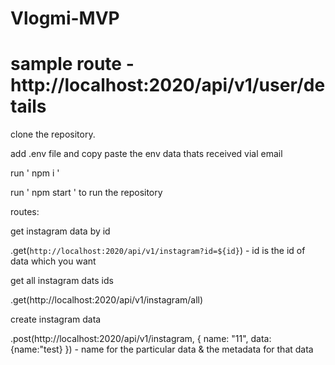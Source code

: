 # Vlogmi-MVP

# sample route - http://localhost:2020/api/v1/user/details

clone the repository.

add .env file and copy paste the env data thats received vial email

run ' npm i '

run ' npm start ' to run the repository

routes:


get instagram data by id

.get(`http://localhost:2020/api/v1/instagram?id=${id}`) - id is the id of data which you want

get all instagram dats ids

.get(http://localhost:2020/api/v1/instagram/all)


create instagram data

.post(http://localhost:2020/api/v1/instagram,  { name: "11", data: {name:"test} }) - name for the particular data & the metadata for that data